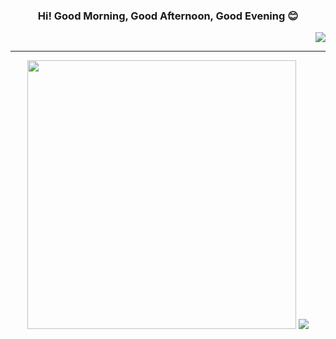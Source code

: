 <!DOCTYPE html>

<head>
    <h3 align="center"> Hi! Good Morning, Good Afternoon, Good Evening 😊</h3>
    <p align="right">
        <a href="https://hits.seeyoufarm.com"><img
                src="https://hits.seeyoufarm.com/api/count/incr/badge.svg?url=https%3A%2F%2Fgithub.com%2Fwkdtjrrms0&count_bg=%23703031&title_bg=%23433E31&icon=github.svg&icon_color=%23FFFFFF&title=Visit&edge_flat=false" /></a>
    </p>
</head>
<hr>

<body>
    <div align="center">
        <img width="430"
            src="https://github-readme-stats.vercel.app/api?username=wkdtjrrms0&show_icons=true&theme=dark">
        <img src="http://mazassumnida.wtf/api/v2/generate_badge?boj=wkdtjrrms0">
    </div>
</body>
